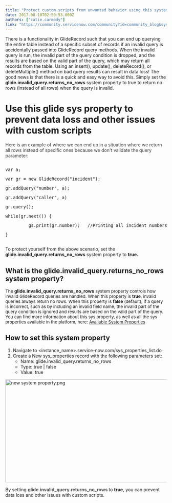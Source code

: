 ```yaml
---
title: "Protect custom scripts from unwanted behavior using this system property"
date: 2017-08-10T02:50:53.000Z
authors: ["catie.carmody"]
link: "https://community.servicenow.com/community?id=community_blog&sys_id=a6ac6625dbd0dbc01dcaf3231f96196b"
---
```

<p>There is a functionality in GlideRecord such that you can end up querying the entire table instead of a specific subset of records if an invalid query is accidentally passed into GlideRecord query methods. When the invalid query is run, the invalid part of the query condition is dropped, and the results are based on the valid part of the query, which may return all records from the table. Using an insert(), update(), deleteRecord(), or deleteMultiple() method on bad query results can result in data loss! The good news is that there is a quick and easy way to avoid this. Simply set the <strong>glide.invalid_query.returns_no_rows</strong> system property to true to return no rows (instead of all rows) when the query is invalid.</p><p></p><h1>Use this glide sys property to prevent data loss and other issues with custom scripts</h1><p><span style="color: #3d3d3d;">Here is an example of where we can end up in a situation where we return all rows instead of specific ones because we don't validate the query parameter: </span></p><pre __default_attr="javascript" __jive_macro_name="code" class="jive_macro_code _jivemacro_uid_15023151417543704 jive_text_macro" data-renderedposition="171_8_1192_160" jivemacro_uid="_15023151417543704"><p><span style="font-size: 10pt;">var a;</span></p><p><span style="font-size: 10pt;">var gr = new GlideRecord("incident");</span></p><p><span style="font-size: 10pt;">gr.addQuery("number", a);</span></p><p><span style="font-size: 10pt;">gr.addQuery("caller", a)</span></p><p><span style="font-size: 10pt;">gr.query();</span></p><p></p><p><span style="font-size: 10pt;">while(gr.next()) {</span></p><p><span style="font-size: 10pt;">         gs.print(gr.number);   //Printing all incident numbers but would expect 0 records back, if this called deleteMultiple() you could delete ALL incidents!</span></p><p><span style="font-size: 10pt;">} </span></p></pre><p>To protect yourself from the above scenario, set the <span class="s1"><strong>glide.invalid_query.returns_no_rows</strong> system property to <strong>true.</strong></span></p><p></p><h2><strong>What is the glide.invalid_query.returns_no_rows system property?</strong></h2><p><span style="font-size: 13.3333px;">The </span><strong>glide.invalid_query.returns_no_rows</strong> <span style="font-size: 13.3333px;">system property controls how invalid GlideRecord queries are handled. When this property is <strong>true</strong>, invalid queries always return no rows. When this property is <strong>false</strong> (default), if a query is incorrect, such as by including an invalid field name, the invalid part of the query condition is ignored and results are based on the valid part of the query. You can find more information about this sys property, as well as all the sys properties available in the platform, here: <a title="ocs.servicenow.com/bundle/jakarta-servicenow-platform/page/administer/reference-pages/reference/r_AvailableSystemProperties.html" href="https://docs.servicenow.com/bundle/jakarta-servicenow-platform/page/administer/reference-pages/reference/r_AvailableSystemProperties.html">Available System Properties</a></span></p><p></p><h2><strong>How to set this system property</strong></h2><ol><li>Navigate to &lt;instance_name&gt;.service-now.com/sys_properties_list.do</li><li>Create a New sys_properties record with the following parameters set:<ul><li>Name: <span class="s1">glide.invalid_query.returns_no_rows</span></li><li>Type: true | false</li><li>Value: true</li></ul></li></ol><p style="text-align: left;"><img   alt="new system property.png" class="image-2 jive-image" src="a477b846dbdc57049c9ffb651f961939.iix" style="width: 620px; height: 321px; display: block; margin-left: auto; margin-right: auto;"/></p><p style="text-align: left;">By setting <span style="color: #505050;"><strong>glide.invalid_query.returns_no_rows </strong></span>to <strong>true</strong>, you can prevent data loss and other issues with custom scripts.</p>